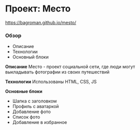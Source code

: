 # Проект: Место

https://bagroman.github.io/mesto/

### Обзор

* Описание
* Технологии
* Основный блоки

**Описание**
Место - проект социальной сети, где люди могут выкладывать фотографии из своих путешествий

**Технологии**
Использованы HTML, CSS, JS


**Основные блоки**

* Шапка с заголовком
* Профиль с аватаркой
* Добавление фото
* Список фото
* Добавление в избранное
